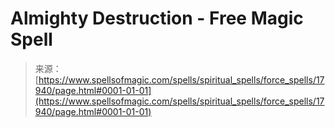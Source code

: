 <!--yml
category: 未分类
date: 2024-06-12 18:59:17
-->

# Almighty Destruction - Free Magic Spell

> 来源：[https://www.spellsofmagic.com/spells/spiritual_spells/force_spells/17940/page.html#0001-01-01](https://www.spellsofmagic.com/spells/spiritual_spells/force_spells/17940/page.html#0001-01-01)